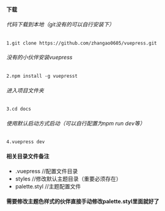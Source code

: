 #### 下载
###### 代码下载到本地（git没有的可以自行安装下）
`1.git clone https://github.com/zhangao0605/vuepress.git`
###### 没有的小伙伴安装vuepress
`2.npm install -g vuepresst`
###### 进入项目文件夹
`3.cd docs`
###### 使用默认启动方式启动（可以自行配置为npm run dev等）
`4.vuepress dev`
#### 相关目录文件备注
-  .vuepress  //配置文件目录
-  styles     //修改默认主题目录（重要必须存在）
-  palette.styl  //主题配置文件
#### 需要修改主题色样式的伙伴直接手动修改palette.styl里面就好了
